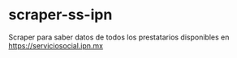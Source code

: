 # scraper-ss-ipn
Scraper para saber datos de todos los prestatarios disponibles en https://serviciosocial.ipn.mx
